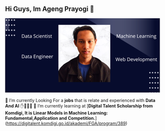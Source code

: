 ## Hi Guys, Im Ageng Prayogi 👋

![AgengPrayogi](image/Poster%20Yogi.jpg)
<!--
**AgengPrayogi/AgengPrayogi** is a ✨ _special_ ✨ repository because its `README.md` (this file) appears on your GitHub profile.

Here are some ideas to get you started:

- 🔭 I’m currently working on ...
- 🌱 I’m currently learning ...
- 👯 I’m looking to collaborate on ...
- 🤔 I’m looking for help with ...
- 💬 Ask me about ...
- 📫 How to reach me: ...
- 😄 Pronouns: ...
- ⚡ Fun fact: ...
--> 
🔭 I’m currently Looking For a **jobs** that is relate and experienced with **Data And AI** ✋🤚🙌🤗
🌱 I’m currently learning at [**Digital Talent Scholarship from Komdigi, It is Linear Models in Machine Learning: Fundamental,Application and Competition.**] (https://digitalent.komdigi.go.id/akademi/FGA/program/389)

